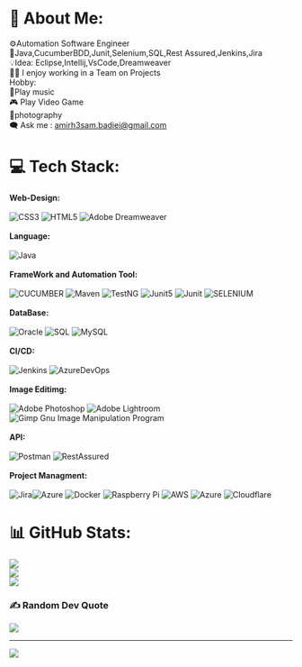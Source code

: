 # 💫 About Me:
⚙️Automation Software Engineer <br>🌱Java,CucumberBDD,Junit,Selenium,SQL,Rest Assured,Jenkins,Jira <br>💡Idea: Eclipse,Intellij,VsCode,Dreamweaver<br>🧑‍💻 I enjoy working in a Team on Projects  <br>     Hobby:<br>🎸Play music<br>🎮 Play Video Game<br>📸photography <br>🗨️ Ask me : amirh3sam.badiei@gmail.com


# 💻 Tech Stack:
<Strong>Web-Design:</strong><br><br>![CSS3](https://img.shields.io/badge/css3-%231572B6.svg?style=for-the-badge&logo=css3&logoColor=white) ![HTML5](https://img.shields.io/badge/html5-%23E34F26.svg?style=for-the-badge&logo=html5&logoColor=white)  ![Adobe Dreamweaver](https://img.shields.io/badge/Adobe%20Dreamweaver-FF61F6.svg?style=for-the-badge&logo=Adobe%20Dreamweaver&logoColor=white)<br><br><Strong>Language:</Strong><br><br> ![Java](https://img.shields.io/badge/java-%23ED8B00.svg?style=for-the-badge&logo=java&logoColor=white)<br><br><Strong>FrameWork and Automation Tool:</strong> <br><br> ![CUCUMBER](https://img.shields.io/badge/CUCUMBER-%23ED8B00.svg?style=for-the-badge&logoColor=GREEN) ![Maven](https://img.shields.io/badge/Maven-%23ED8B00.svg?style=for-the-badge&logoColor=white)  ![TestNG](https://img.shields.io/badge/TestNG-%23ED8B00.svg?style=for-the-badge&logoColor=white)  ![Junit5](https://img.shields.io/badge/Junit5-%23ED8B00.svg?style=for-the-badge&logoColor=white) ![Junit](https://img.shields.io/badge/Junit-%231572B6.svg?style=for-the-badge&logoColor=white) ![SELENIUM](https://img.shields.io/badge/SELENIUM-%23E34F26.svg?style=for-the-badge&logoColor=white)<br><br><strong>DataBase:</strong><br><br> ![Oracle](https://img.shields.io/badge/Oracle-F80000?style=for-the-badge&logo=oracle&logoColor=white) ![SQL](https://img.shields.io/badge/SQL-%23FF9900.svg?style=for-the-badge&logoColor=white) ![MySQL](https://img.shields.io/badge/mysql-%2300f.svg?style=for-the-badge&logo=mysql&logoColor=white)<br><br> <strong>CI/CD:</Strong><br><br> ![Jenkins](https://img.shields.io/badge/jenkins-%232C5263.svg?style=for-the-badge&logo=jenkins&logoColor=white) ![AzureDevOps](https://img.shields.io/badge/AzureDevOps-%232C5263.svg?style=for-the-badge&logoColor=white)<br><br><Strong>Image Editimg:</strong><br><br>  ![Adobe Photoshop](https://img.shields.io/badge/adobephotoshop-%2331A8FF.svg?style=for-the-badge&logo=adobephotoshop&logoColor=white) ![Adobe Lightroom](https://img.shields.io/badge/Adobe%20Lightroom-31A8FF.svg?style=for-the-badge&logo=Adobe%20Lightroom&logoColor=white)  ![Gimp Gnu Image Manipulation Program](https://img.shields.io/badge/Gimp-657D8B?style=for-the-badge&logo=gimp&logoColor=FFFFFF) <br><br><strong>API: </strong> <br><br>![Postman](https://img.shields.io/badge/Postman-FF6C37?style=for-the-badge&logo=postman&logoColor=white) ![RestAssured](https://img.shields.io/badge/RestAssured-FF6C37?style=for-the-badge&logo=postman&logoColor=white) <br><br><Strong>Project Managment:</strong><br><br>![Jira](https://img.shields.io/badge/jira-%230A0FFF.svg?style=for-the-badge&logo=jira&logoColor=white)![Azure](https://img.shields.io/badge/Azure-%230A0FFF.svg?style=for-the-badge&logoColor=white) ![Docker](https://img.shields.io/badge/docker-%230db7ed.svg?style=for-the-badge&logo=docker&logoColor=white) ![Raspberry Pi](https://img.shields.io/badge/-RaspberryPi-C51A4A?style=for-the-badge&logo=Raspberry-Pi) ![AWS](https://img.shields.io/badge/AWS-%23FF9900.svg?style=for-the-badge&logo=amazon-aws&logoColor=white) ![Azure](https://img.shields.io/badge/azure-%230072C6.svg?style=for-the-badge&logo=azure-devops&logoColor=white) ![Cloudflare](https://img.shields.io/badge/Cloudflare-F38020?style=for-the-badge&logo=Cloudflare&logoColor=white)   
# 📊 GitHub Stats:
![](https://github-readme-stats.vercel.app/api?username=amirh3sam&theme=dark&hide_border=false&include_all_commits=false&count_private=false)<br/>
![](https://github-readme-streak-stats.herokuapp.com/?user=amirh3sam&theme=dark&hide_border=false)<br/>
![](https://github-readme-stats.vercel.app/api/top-langs/?username=amirh3sam&theme=dark&hide_border=false&include_all_commits=false&count_private=false&layout=compact)

### ✍️ Random Dev Quote
![](https://quotes-github-readme.vercel.app/api?type=horizontal&theme=radical)

---
[![](https://visitcount.itsvg.in/api?id=amirh3sam&icon=0&color=0)](https://visitcount.itsvg.in)

<!-- Proudly created with GPRM ( https://gprm.itsvg.in ) -->
